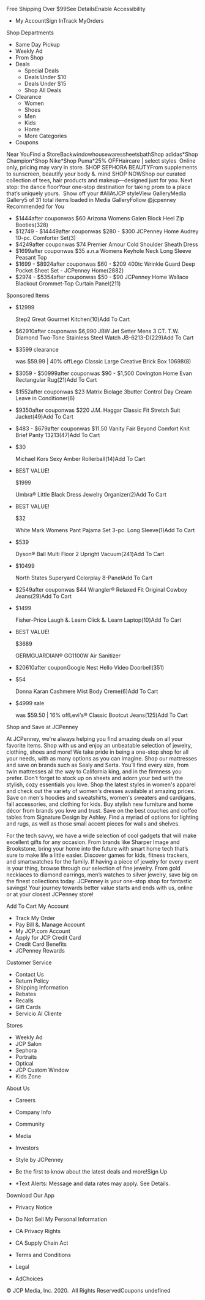 Free Shipping Over $99See DetailsEnable Accessibility

*   My AccountSign InTrack MyOrders

Shop Departments

*   Same Day Pickup
*   Weekly Ad
*   Prom Shop
*   Deals
    *   Special Deals
    *   Deals Under $10
    *   Deals Under $15
    *   Shop All Deals
*   Clearance
    *   Women
    *   Shoes
    *   Men
    *   Kids
    *   Home
    *   More Categories
*   Coupons

Near YouFind a StoreBackwindowhousewaressheetsbathShop adidas\*Shop Champion\*Shop Nike\*Shop Puma\*25% OFFHaircare | select styles  Online only, pricing may vary in store. SHOP SEPHORA BEAUTYFrom supplements to sunscreen, beautify your body &. mind SHOP NOWShop our curated collection of tees, hair products and makeup—designed just for you. Next stop: the dance floorYour one-stop destination for taking prom to a place that’s uniquely yours.  Show off your #AllAtJCP styleView GalleryMedia Gallery5 of 31 total items loaded in Media GalleryFollow @jcpenney Recommended for You

*   $1444after couponwas $60 Arizona Womens Galen Block Heel Zip Booties(328)
*   $12749 - $14449after couponwas $280 - $300 JCPenney Home Audrey 10-pc. Comforter Set(3)
*   $4249after couponwas $74 Premier Amour Cold Shoulder Sheath Dress
*   $1699after couponwas $35 a.n.a Womens Keyhole Neck Long Sleeve Peasant Top
*   $1699 - $8924after couponwas $60 - $209 400tc Wrinkle Guard Deep Pocket Sheet Set - JCPenney Home(2882)
*   $2974 - $5354after couponwas $50 - $90 JCPenney Home Wallace Blackout Grommet-Top Curtain Panel(211)

Sponsored Items

*   $12999
    
    Step2 Great Gourmet Kitchen(10)Add To Cart
*   $62910after couponwas $6,990 JBW Jet Setter Mens 3 CT. T.W. Diamond Two-Tone Stainless Steel Watch JB-6213-D(229)Add To Cart
*   $3599 clearance
    
    was $59.99 | 40% offLego Classic Large Creative Brick Box 10698(8)
*   $3059 - $50999after couponwas $90 - $1,500 Covington Home Evan Rectangular Rug(21)Add To Cart
*   $1552after couponwas $23 Matrix Biolage 3butter Control Day Cream Leave in Conditioner(6)
*   $9350after couponwas $220 J.M. Haggar Classic Fit Stretch Suit Jacket(49)Add To Cart
*   $483 - $679after couponwas $11.50 Vanity Fair Beyond Comfort Knit Brief Panty 13213(47)Add To Cart
*   $30
    
    Michael Kors Sexy Amber Rollerball(14)Add To Cart
*   BEST VALUE!
    
    $1999
    
    Umbra® Little Black Dress Jewelry Organizer(2)Add To Cart
*   BEST VALUE!
    
    $32
    
    White Mark Womens Pant Pajama Set 3-pc. Long Sleeve(1)Add To Cart
*   $539
    
    Dyson® Ball Multi Floor 2 Upright Vacuum(241)Add To Cart
*   $10499
    
    North States Superyard Colorplay 8-PanelAdd To Cart
*   $2549after couponwas $44 Wrangler® Relaxed Fit Original Cowboy Jeans(29)Add To Cart
*   $1499
    
    Fisher-Price Laugh &. Learn Click &. Learn Laptop(10)Add To Cart
*   BEST VALUE!
    
    $3689
    
    GERMGUARDIAN® GG1100W Air Sanitizer
*   $20610after couponGoogle Nest Hello Video Doorbell(351)
*   $54
    
    Donna Karan Cashmere Mist Body Creme(6)Add To Cart
*   $4999 sale
    
    was $59.50 | 16% offLevi's® Classic Bootcut Jeans(125)Add To Cart

Shop and Save at JCPenney

At JCPenney, we're always helping you find amazing deals on all your favorite items. Shop with us and enjoy an unbeatable selection of jewelry, clothing, shoes and more! We take pride in being a one-stop shop for all your needs, with as many options as you can imagine. Shop our mattresses and save on brands such as Sealy and Serta. You’ll find every size, from twin mattresses all the way to California king, and in the firmness you prefer. Don’t forget to stock up on sheets and adorn your bed with the stylish, cozy essentials you love. Shop the latest styles in women's apparel and check out the variety of women's dresses available at amazing prices. Save on men's hoodies and sweatshirts, women's sweaters and cardigans, fall accessories, and clothing for kids. Buy stylish new furniture and home décor from brands you love and trust. Save on the best couches and coffee tables from Signature Design by Ashley. Find a myriad of options for lighting and rugs, as well as those small accent pieces for walls and shelves.

  

For the tech savvy, we have a wide selection of cool gadgets that will make excellent gifts for any occasion. From brands like Sharper Image and Brookstone, bring your home into the future with smart home tech that’s sure to make life a little easier. Discover games for kids, fitness trackers, and smartwatches for the family. If having a piece of jewelry for every event is your thing, browse through our selection of fine jewelry. From gold necklaces to diamond earrings, men’s watches to silver jewelry, save big on the finest collections today. JCPenney is your one-stop shop for fantastic savings! Your journey towards better value starts and ends with us, online or at your closest JCPenney store!

  
Add To Cart My Account

*   Track My Order
*   Pay Bill &. Manage Account
*   My JCP.com Account
*   Apply for JCP Credit Card
*   Credit Card Benefits
*   JCPenney Rewards

Customer Service

*   Contact Us
*   Return Policy
*   Shipping Information
*   Rebates
*   Recalls
*   Gift Cards
*   Servicio Al Cliente

Stores

*   Weekly Ad
*   JCP Salon
*   Sephora
*   Portraits
*   Optical
*   JCP Custom Window
*   Kids Zone

About Us

*   Careers
*   Company Info
*   Community
*   Media
*   Investors
*   Style by JCPenney

*   Be the first to know about the latest deals and more!Sign Up
*   \*Text Alerts: Message and data rates may apply. See Details.

Download Our App

*   Privacy Notice
*   Do Not Sell My Personal Information
*   CA Privacy Rights
*   CA Supply Chain Act

*   Terms and Conditions
*   Legal
*   AdChoices

© JCP Media, Inc. 2020.  All Rights ReservedCoupons undefined